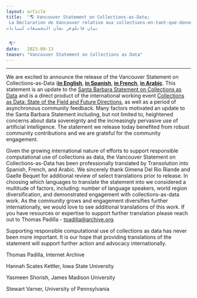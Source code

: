 ```yaml
---
layout: article
title:  "🌎 Vancouver Statement on Collections-as-Data;
 La Déclaration de Vancouver relative aux collections-en-tant-que-données; 
بيان فانكوفر بشأن التجميعات كبيانات


 🌎"
date:   2023-09-13 
teaser: "Vancouver Statement on Collections as Data"
---
```

---

We are excited to announce the release of the Vancouver Statement on Collections-as-Data ([**in English**](https://zenodo.org/record/8341520), [**in Spanish**](https://zenodo.org/record/8341571), [**in French**](https://zenodo.org/record/8341864), [**in Arabic**](https://zenodo.org/record/8341885). This statement is an update to the [Santa Barbara Statement on Collections as Data](https://zenodo.org/record/3066209) and is a direct product of the international working event [Collections as Data: State of the Field and Future Directions](https://collectionsasdata.github.io/part2whole/iac/), as well as a period of asynchronous community feedback. Many factors motivated an update to the Santa Barbara Statement including, but not limited to, heightened concerns about data sovereignty and the increasingly pervasive use of artificial intelligence. The statement we release today benefited from robust community contributions and we are grateful for the community engagement. 

Given the growing international nature of efforts to support responsible computational use of collections as data, the Vancouver Statement on Collections-as-Data has been professionally translated by Transolution into Spanish, French, and Arabic. We sincerely thank Gimena Del Rio Riande and Gaelle Bequet for additional review of select translations prior to release. In choosing which languages to translate the statement into we considered a multitude of factors, including: number of language speakers, world region diversification, and demonstrated engagement with collections-as-data work. As the community grows and engagement diversifies further internationally, we would love to see additional translations of this work. If you have resources or expertise to support further translation please reach out to Thomas Padilla - tpadilla@archive.org. 

Supporting responsible computational use of collections as data has never been more important. It is our hope that providing translations of the statement will support further action and advocacy internationally. 

Thomas Padilla, Internet Archive

Hannah Scates Kettler, Iowa State University

Yasmeen Shorish, James Madison University

Stewart Varner, University of Pennsylvania 
